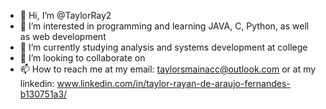 - 👋 Hi, I’m @TaylorRay2
- 👀 I’m interested in programming and learning JAVA, C, Python, as well as web development
- 🌱 I’m currently studying analysis and systems development at college
- 💞️ I’m looking to collaborate on 
- 📫 How to reach me at my email: taylorsmainacc@outlook.com or at my linkedin: www.linkedin.com/in/taylor-rayan-de-araujo-fernandes-b130751a3/
